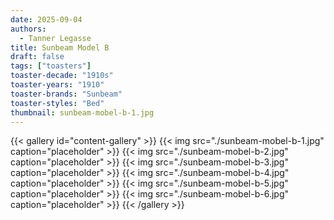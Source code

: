 ```yaml
---
date: 2025-09-04
authors:
  - Tanner Legasse
title: Sunbeam Model B
draft: false
tags: ["toasters"]
toaster-decade: "1910s"
toaster-years: "1910"
toaster-brands: "Sunbeam"
toaster-styles: "Bed"
thumbnail: sunbeam-mobel-b-1.jpg
---
```

{{< gallery id="content-gallery" >}}
  {{< img src="./sunbeam-mobel-b-1.jpg" caption="placeholder" >}}
  {{< img src="./sunbeam-mobel-b-2.jpg" caption="placeholder" >}}
  {{< img src="./sunbeam-mobel-b-3.jpg" caption="placeholder" >}}
  {{< img src="./sunbeam-mobel-b-4.jpg" caption="placeholder" >}}
  {{< img src="./sunbeam-mobel-b-5.jpg" caption="placeholder" >}}
  {{< img src="./sunbeam-mobel-b-6.jpg" caption="placeholder" >}}
{{< /gallery >}}
